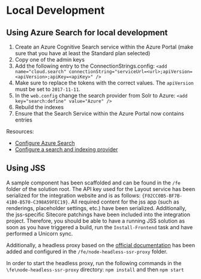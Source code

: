 # Local Development

## Using Azure Search for local development

1) Create an Azure Cognitive Search service within the Azure Portal (make sure that you have at least the Standard plan selected)
1) Copy one of the admin keys
1) Add the following entry to the ConnectionStrings.config:
`<add name="cloud.search" connectionString="serviceUrl=<url>;apiVersion=<apiVersion>;apiKey=<apiKey>" /> `
1) Make sure to replace the tokens with the correct values. The `apiVersion` must be set to `2017-11-11`.
1) In the `web.config` change the search provider from Solr to Azure: `<add key="search:define" value="Azure" />`
1) Rebuild the indexes
1) Ensure that the Search Service within the Azure Portal now contains entries

Resources:
- [Configure Azure Search](https://doc.sitecore.com/developers/92/platform-administration-and-architecture/en/configure-azure-search.html)
- [Configure a search and indexing provider](https://doc.sitecore.com/developers/92/platform-administration-and-architecture/en/configure-a-search-and-indexing-provider.html)

## Using JSS

A sample component has been scaffolded and can be found in the `/fe` folder of the solution root. The API key used for the Layout service has been serialized for the integration website and is as follows: `{F02CC0B5-BF7B-41B0-B570-C398A59FEC19}`.
All required content for the jss app (such as renderings, placeholder settings, etc.) have been serialized. Additionally, the jss-specific Sitecore patchings have been included into the integration project. Therefore, you should be able to have a running JSS solution as soon as you have triggered a build, run the `Install-Frontend` task and have performed a Unicorn sync.

Additionally, a headless proxy based on the [official documentation](https://jss.sitecore.com/docs/techniques/ssr/headless-mode-ssr) has been added and configured in the `/fe/node-headless-ssr-proxy` folder.

In order to start the headless proxy, run the following commands in the `\fe\node-headless-ssr-proxy` directory: `npm install` and then `npm start`